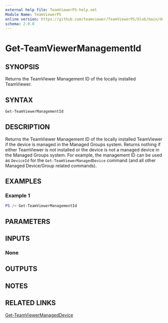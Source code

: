 ```yaml
---
external help file: TeamViewerPS-help.xml
Module Name: TeamViewerPS
online version: https://github.com/teamviewer/TeamViewerPS/blob/main/docs/commands/Get-TeamViewerManagementId.md
schema: 2.0.0
---
```


# Get-TeamViewerManagementId

## SYNOPSIS

Returns the TeamViewer Management ID of the locally installed TeamViewer.

## SYNTAX

```powershell
Get-TeamViewerManagementId
```

## DESCRIPTION

Returns the TeamViewer Management ID of the locally installed TeamViewer if the
device is managed in the Managed Groups system.
Returns nothing if either TeamViewer is not installed or the device is not a
managed device in the Managed Groups system.
For example, the management ID can be used as `DeviceId` for the
`Get-TeamViewerManagedDevice` command (and all other Managed Device/Group
related commands). 

## EXAMPLES

### Example 1

```powershell
PS /> Get-TeamViewerManagementId
```

## PARAMETERS

## INPUTS

### None

## OUTPUTS

## NOTES

## RELATED LINKS

[Get-TeamViewerManagedDevice](Get-TeamViewerManagedGroup.md)

